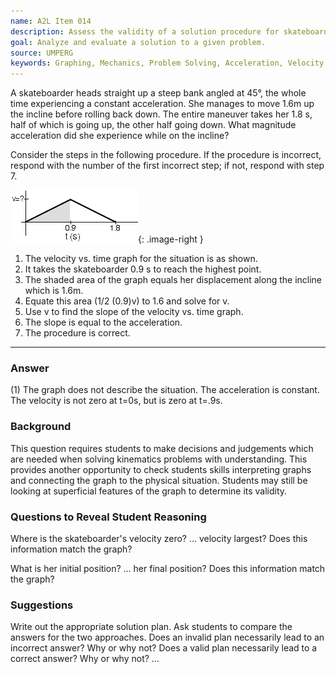 ```yaml
---
name: A2L Item 014
description: Assess the validity of a solution procedure for skateboarder on an incline.
goal: Analyze and evaluate a solution to a given problem.
source: UMPERG
keywords: Graphing, Mechanics, Problem Solving, Acceleration, Velocity
---
```


A skateboarder heads straight up a steep bank angled at 45&deg;, the
whole time experiencing a constant acceleration.  She manages to move
1.6m up the incline before rolling back down.  The entire maneuver takes
her 1.8 s, half of which is going up, the other half going down.  What
magnitude acceleration did she experience while on the incline?

Consider the steps in the following procedure. If the procedure is
incorrect, respond with the number of the first incorrect step; if not,
respond with step 7.

![Item014_fig1.gif](../images/Item014_fig1.gif){: .image-right } 

1. The velocity vs. time graph for the situation is as shown.
2. It takes the skateboarder 0.9 s to reach the highest point.
3. The shaded area of the graph equals her displacement along the incline which is 1.6m.
4. Equate this area (1/2 (0.9)v) to 1.6 and solve for v.
5. Use v to find the slope of the velocity vs. time graph.
6. The slope is equal to the acceleration.
7. The procedure is correct.

<hr/>

### Answer

(1) The graph does not describe the situation.  The acceleration is
constant.  The velocity is not zero at t=0s, but is zero at t=.9s.

### Background

This question requires students to make decisions and judgements which
are needed when solving kinematics problems with understanding.  This
provides another opportunity to check students skills interpreting
graphs and connecting the graph to the physical situation.   Students
may still be looking at superficial features of the graph to determine
its validity.

### Questions to Reveal Student Reasoning

Where is the skateboarder's velocity zero?  ... velocity largest?   Does
this information match the graph?

What is her initial position?  ... her final position?  Does this
information match the graph?

### Suggestions

Write out the appropriate solution plan.  Ask students to compare the
answers for the two approaches.  Does an invalid plan necessarily lead
to an incorrect answer?  Why or why not?  Does a valid plan necessarily
lead to a correct answer?  Why or why not?
...
